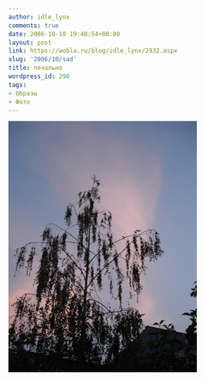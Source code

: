```yaml
---
author: idle_lynx
comments: true
date: 2006-10-10 19:40:54+00:00
layout: post
link: https://wobla.ru/blog/idle_lynx/2932.aspx
slug: '2006/10/sad'
title: печально
wordpress_id: 298
tags:
- Образы
- Фото
---
```


![tree](images/2007/05/faa39fb4-8837-48ec-a63b-f43ef0f24fac.jpg)
